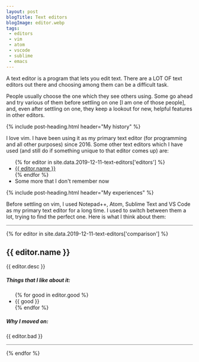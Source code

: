 ```yaml
---
layout: post
blogTitle: Text editors
blogImage: editor.webp
tags:
 - editors
 - vim
 - atom
 - vscode
 - sublime
 - emacs
---
```


A text editor is a program that lets you edit text. There are a LOT OF text editors out there and choosing among them can be a difficult task.

People usually choose the one which they see others using. Some go ahead and try various of them before settling on one [I am one of those people], and, even after settling on one, they keep a lookout for new, helpful features in other editors.

{% include post-heading.html header="My history" %}

I love vim. I have been using it as my primary text editor (for programming and all other purposes) since 2016. Some other text editors which I have used (and still do if something unique to that editor comes up) are:
<ul>
  {% for editor in site.data.2019-12-11-text-editors['editors'] %}
    <li><a href="{{ editor.link }}">{{ editor.name }}</a></li>
  {% endfor %}
  <li>Some more that I don't remember now</li>
</ul>

{% include post-heading.html header="My experiences" %}

Before settling on vim, I used Notepad++, Atom, Sublime Text and VS Code as my primary text editor for a long time. I used to switch between them a lot, trying to find the perfect one. Here is what I think about them:

<hr class="w-75 my-5" style="background-color: gray; height: 1px; border: 0;">
{% for editor in site.data.2019-12-11-text-editors['comparison'] %}
  <h2>{{ editor.name }}</h2>
  {{ editor.desc }}

  <h5>Things that I like about it:</h5>
  <ul>
    {% for good in editor.good %}
      <li>{{ good }}</li>
    {% endfor %}
  </ul>

  <h5>Why I moved on:</h5>
  {{ editor.bad }}

  <hr class="w-75 my-5" style="background-color: gray; height: 1px; border: 0;">
{% endfor %}
